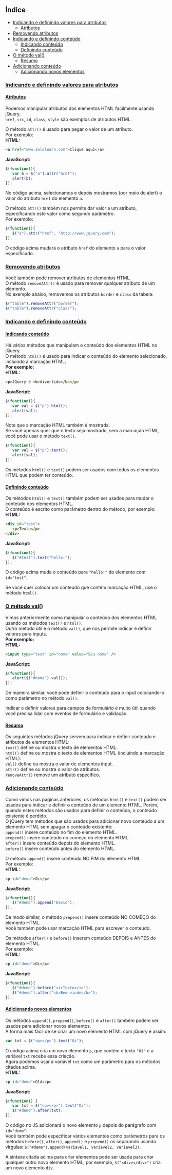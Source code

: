 ## Índice
- [Indicando e definindo valores para atributos](#indicando-e-definindo-valores-para-atributos)
   - [Atributos](#atributos)
- [Removendo atributos](#removendo-atributos)
- [Indicando e definindo conteúdo](#indicando-e-definindo-conteúdo)
   - [Indicando conteúdo](#indicando-conteúdo)
   - [Definindo conteúdo](#definindo-conteúdo)
- [O método val()](#o-método-val)
   - [Resumo](#resumo)
- [Adicionando conteúdo](#adicionando-conteúdo)
   - [Adicionando novos elementos](#adicionando-novos-elementos)

### [Indicando e definindo valores para atributos](#índice)
#### [Atributos](#índice)
Podemos manipular atributos dos elementos HTML facilmente usando jQuery.<br>
`href`, `src`, `id`, `class`, `style` são exemplos de atributos HTML.

O método `attr()` é usado para pegar o valor de um atributo.<br>
Por exemplo:<br>
__HTML:__

```html
<a href="www.sololearn.com">Clique aqui</a>
```

__JavaScript:__

```javascript
$(function(){
   var b = $("a").attr("href");
   alert(b);
});
```

No código acima, selecionamos e depois mostramos (por meio do alert) o valor do atributo `href` do elemento `a`.

O método `attr()` também nos permite dar valor a um atributo, especificando este valor como segundo parâmetro.<br>Por exemplo:

```javascript
$(function(){
   $("a").attr("href", "http://www.jquery.com");
});
```

O código acima mudará o atributo `href` do elemento `a` para o valor especificado.

### [Removendo atributos](#índice)
Você também pode remover atributos de elementos HTML.<br>
O método `removeAttr()` é usado para remover qualquer atributo de um elemento.<br>
No exemplo abaixo, removemos os atributos `border` e `class` da tabela:

```javascript
$("table").removeAttr("border");
$("table").removeAttr("class");
```

### [Indicando e definindo conteúdo](#índice)
#### [Indicando conteúdo](#índice)
Há vários métodos que manipulam o conteúdo dos elementos HTML no jQuery.<br>
O método `html()` é usado para indicar o conteúdo do elemento selecionado, incluindo a marcação HTML.<br>
__Por exemplo:__<br>
__HTML:__

```html
<p>JQuery é <b>divertido</b></p>
```

__JavaScript:__

```javascript
$(function(){
   var val = $("p").html();
   alert(val);
});
```

Note que a marcação HTML também é mostrada.<br>
Se você apenas quer que o texto seja mostrado, sem a marcação HTML, você pode usar o método `text()`.

```javascript
$(function(){
   var val = $("p").text();
   alert(val);
});
```

Os métodos `html()` e `text()` podem ser usados com todos os elementos HTML que podem ter conteúdo.

#### [Definindo conteúdo](#índice)
Os métodos `html()` e `text()` também podem ser usados para mudar o conteúdo dos elementos HTML.<br>
O conteúdo é escrito como parâmetro dentro do método, por exemplo:<br>
__HTML:__

```html
<div id="test">
   <p>Texto</p>
</div>
```

__JavaScript:__

```javascript
$(function(){
   $("#test").text("hello!");
});
```

O código acima muda o conteúdo para `"hello!"` do elemento com `id="test"`.

Se você quer colocar um conteúdo que contém marcação HTML, use o método `html()`.

### [O método val()](#índice)
Vimos anteriormente como manipular o conteúdo dos elementos HTML usando os métodos `text()` e `html()`.<br>
Outro método útil é o método `val()`, que nos permite indicar e definir valores para inputs.<br>
__Por exemplo:__<br>
__HTML:__

```html
<input type="text" id="nome" value="Seu nome" />
```

__JavaScript:__

```javascript
$(function(){
   alert($("#nome").val());
});
```

De maneira similar, você pode definir o conteúdo para o input colocando-o como parâmetro no método `val()`.

Indicar e definir valores para campos de formulário é muito útil quando você precisa lidar com eventos de formulário e validação.

#### [Resumo](#índice)
Os seguintes métodos jQuery servem para indicar e definir conteúdo e atributos de elementos HTML:<br>
`text()` define ou mostra o texto de elementos HTML.<br>
`html()` define ou mostra o texto de elementos HTML (incluindo a marcação HTML).<br>
`val()` define ou mostra o valor de elementos input.<br>
`attr()` define ou mostra o valor de atributos.<br>
`removeAttr()` remove um atributo específico.

### [Adicionando conteúdo](#índice)
Como vimos nas páginas anteriores, os métodos `html()` e `text()` podem ser usados para indicar e definir o conteúdo de um elemento HTML. Porém, quando estes métodos são usados para definir o conteúdo, o conteúdo existente é perdido.<br>
O jQuery tem métodos que são usados para adicionar novo conteúdo a um elemento HTML sem apagar o conteúdo existente:<br>
`append()` insere conteúdo no fim do elemento HTML.<br>`prepend()` insere conteúdo no começo do elemento HTML.<br>`after()` insere conteúdo depois do elemento HTML.<br>`before()` insere conteúdo antes do elemento HTML.

O método `append()` insere conteúdo NO FIM do elemento HTML.<br>Por exemplo:<br>__HTML:__
```html
<p id="demo">Oi</p>
```
__JavaScript:__
```javascript
$(function(){
   $("#demo").append("David");
});
```

De modo similar, o método `prepend()` insere conteúdo NO COMEÇO do elemento HTML.<br>Você também pode usar marcação HTML para escrever o conteúdo.

Os métodos `after()` e `before()` inserem conteúdo DEPOIS e ANTES do elemento HTML.<br>Por exemplo:<br>__HTML:__
```html
<p id="demo">Oi</p>
```
__JavaScript:__
```javascript
$(function(){
   $("#demo").before("<i>Texto</i>");
   $("#demo").after("<b>Bem vindo</b>");
});
```

#### [Adicionando novos elementos](#índice)
Os métodos `append()`, `prepend()`, `before()` e `after()` também podem ser usados para adicionar novos elementos.<br>A forma mais fácil de se criar um novo elemento HTML com jQuery é assim:
```javascript
var txt = $("<p></p>").text("Oi");
```
O código acima cria um novo elemento `p`, que contém o texto `"Oi"` e a variável `txt` recebe essa criação.<br>Agora podemos usar a variável `txt` como um parâmetro para os métodos citados acima.<br>
__HTML:__

```html
<p id="demo">Olá</p>
```

__JavaScript:__

```javascript
$(function() {
   var txt = $("<p></p>").text("Oi");
   $("#demo").after(txt);
});
```

O código no JS adicionará o novo elemento `p` depois do parágrafo com `id="demo"`.<br>
Você também pode especificar vários elementos como parâmetros para os métodos `before()`, `after()`, `append()` e `prepend()` os separando usando vírgulas: `$("#demo").append(variavel1, variavel2, variavel3)`.

A sintaxe citada acima para criar elementos pode ser usada para criar qualquer outro novo elemento HTML, por exemplo, `$("<div></div>")` cria um novo elemento `div`.
<!--stackedit_data:
eyJoaXN0b3J5IjpbNDcxNDU2ODE2XX0=
-->